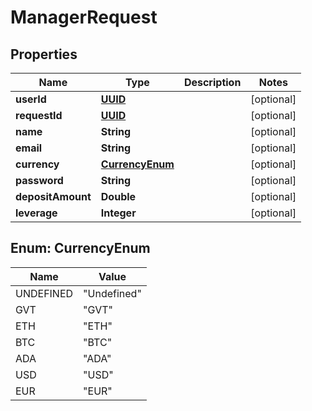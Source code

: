 
# ManagerRequest

## Properties
Name | Type | Description | Notes
------------ | ------------- | ------------- | -------------
**userId** | [**UUID**](UUID.md) |  |  [optional]
**requestId** | [**UUID**](UUID.md) |  |  [optional]
**name** | **String** |  |  [optional]
**email** | **String** |  |  [optional]
**currency** | [**CurrencyEnum**](#CurrencyEnum) |  |  [optional]
**password** | **String** |  |  [optional]
**depositAmount** | **Double** |  |  [optional]
**leverage** | **Integer** |  |  [optional]


<a name="CurrencyEnum"></a>
## Enum: CurrencyEnum
Name | Value
---- | -----
UNDEFINED | &quot;Undefined&quot;
GVT | &quot;GVT&quot;
ETH | &quot;ETH&quot;
BTC | &quot;BTC&quot;
ADA | &quot;ADA&quot;
USD | &quot;USD&quot;
EUR | &quot;EUR&quot;



